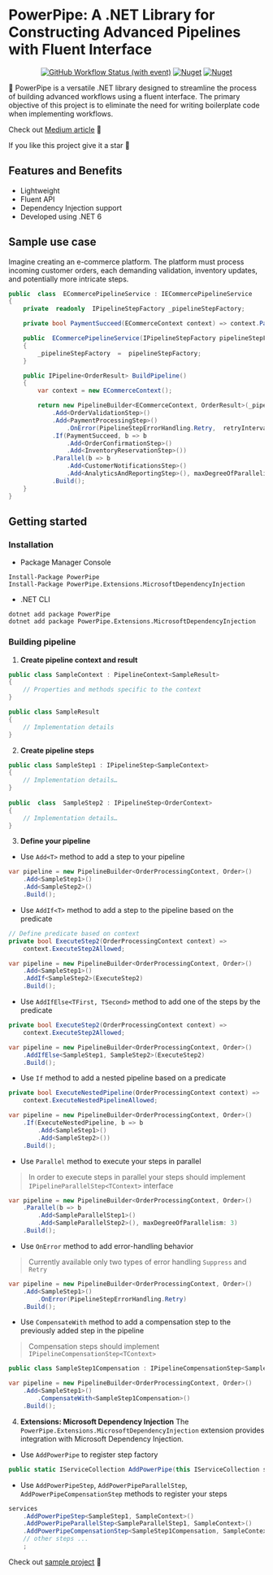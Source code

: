 # PowerPipe: A .NET Library for Constructing Advanced Pipelines with Fluent Interface

<span align="center">

[![GitHub Workflow Status (with event)](https://img.shields.io/github/actions/workflow/status/mvSapphire/PowerPipe/build.yml)](https://github.com/mvSapphire/PowerPipe/actions)
[![Nuget](https://img.shields.io/nuget/v/PowerPipe)](https://www.nuget.org/packages/PowerPipe)
[![Nuget](https://img.shields.io/nuget/dt/PowerPipe)](https://www.nuget.org/stats/packages/PowerPipe?groupby=Version)

</span>

🚀 PowerPipe is a versatile .NET library designed to streamline the process of building advanced workflows using a fluent interface. The primary objective of this project is to eliminate the need for writing boilerplate code when implementing workflows.

Check out [Medium article](https://medium.com/@m.vorchakov97/from-chaos-to-clarity-enhance-data-processing-with-powerpipe-in-net-262ac34a4923) 👀

If you like this project give it a star 🌟

## Features and Benefits

- Lightweight
- Fluent API
- Dependency Injection support
- Developed using .NET 6

## Sample use case

Imagine creating an e-commerce platform. The platform must process incoming customer orders, each demanding validation, inventory updates, and potentially more intricate steps.

```csharp
public  class  ECommercePipelineService : IECommercePipelineService
{
    private  readonly  IPipelineStepFactory _pipelineStepFactory;

    private bool PaymentSucceed(ECommerceContext context) => context.PaymentResult.Status is PaymentStatus.Success;

    public  ECommercePipelineService(IPipelineStepFactory pipelineStepFactory)
    {
        _pipelineStepFactory  =  pipelineStepFactory;
    }

    public IPipeline<OrderResult> BuildPipeline()
    {
        var context = new ECommerceContext();

        return new PipelineBuilder<ECommerceContext, OrderResult>(_pipelineStepFactory, context)
            .Add<OrderValidationStep>()
            .Add<PaymentProcessingStep>()
                .OnError(PipelineStepErrorHandling.Retry,  retryInterval:  TimeSpan.FromSeconds(2), maxRetryCount: 2)
            .If(PaymentSucceed, b => b
                .Add<OrderConfirmationStep>()
                .Add<InventoryReservationStep>())
            .Parallel(b => b
                .Add<CustomerNotificationsStep>()
                .Add<AnalyticsAndReportingStep>(), maxDegreeOfParallelism: 2)
            .Build();
    }
}
```

## Getting started

### Installation

- Package Manager Console
```
Install-Package PowerPipe
Install-Package PowerPipe.Extensions.MicrosoftDependencyInjection
```

- .NET CLI
```
dotnet add package PowerPipe
dotnet add package PowerPipe.Extensions.MicrosoftDependencyInjection
```

###  Building pipeline

1. **Create pipeline context and result**

```csharp
public class SampleContext : PipelineContext<SampleResult>  
{  
	// Properties and methods specific to the context  
}

public class SampleResult
{
	// Implementation details
}
```

2. **Create pipeline steps**

```csharp
public class SampleStep1 : IPipelineStep<SampleContext>  
{  
	// Implementation details…
}
  
public  class  SampleStep2 : IPipelineStep<OrderContext>  
{  
	// Implementation details…
}
```

3. **Define your pipeline**

- Use `Add<T>` method to add a step to your pipeline

```csharp
var pipeline = new PipelineBuilder<OrderProcessingContext, Order>()
	.Add<SampleStep1>()
	.Add<SampleStep2>()
	.Build();
```

- Use `AddIf<T>` method to add a step to the pipeline based on the predicate 

```csharp
// Define predicate based on context
private bool ExecuteStep2(OrderProcessingContext context) =>
	context.ExecuteStep2Allowed;

var pipeline = new PipelineBuilder<OrderProcessingContext, Order>()
	.Add<SampleStep1>()
	.AddIf<SampleStep2>(ExecuteStep2) 
	.Build();
```

- Use `AddIfElse<TFirst, TSecond>` method to add one of the steps by the predicate

```csharp
private bool ExecuteStep2(OrderProcessingContext context) =>
	context.ExecuteStep2Allowed;

var pipeline = new PipelineBuilder<OrderProcessingContext, Order>()
	.AddIfElse<SampleStep1, SampleStep2>(ExecuteStep2) 
	.Build();
```

- Use `If` method to add a nested pipeline based on a predicate

```csharp
private bool ExecuteNestedPipeline(OrderProcessingContext context) =>
	context.ExecuteNestedPipelineAllowed;

var pipeline = new PipelineBuilder<OrderProcessingContext, Order>()
	.If(ExecuteNestedPipeline, b => b
		.Add<SampleStep1>()
		.Add<SampleStep2>())
	.Build();
```

- Use `Parallel` method to execute your steps in parallel

> In order to execute steps in parallel your steps should implement `IPipelineParallelStep<TContext>` interface

```csharp
var pipeline = new PipelineBuilder<OrderProcessingContext, Order>()
	.Parallel(b => b  
		.Add<SampleParallelStep1>()
		.Add<SampleParallelStep2>(), maxDegreeOfParallelism: 3)
	.Build();
```

- Use `OnError` method to add error-handling behavior

> Currently available only two types of error handling `Suppress` and `Retry`

```csharp
var pipeline = new PipelineBuilder<OrderProcessingContext, Order>()
	.Add<SampleStep1>()
		.OnError(PipelineStepErrorHandling.Retry)
	.Build();
```

- Use `CompensateWith` method to add a compensation step to the previously added step in the pipeline

> Compensation steps should implement `IPipelineCompensationStep<TContext>`

```csharp
public class SampleStep1Compensation : IPipelineCompensationStep<SampleContext> {}

var pipeline = new PipelineBuilder<OrderProcessingContext, Order>()
	.Add<SampleStep1>()
		.CompensateWith<SampleStep1Compensation>()
	.Build();
```

4. **Extensions: Microsoft Dependency Injection**
The `PowerPipe.Extensions.MicrosoftDependencyInjection` extension provides integration with Microsoft Dependency Injection.

- Use `AddPowerPipe` to register step factory

```csharp
public static IServiceCollection AddPowerPipe(this IServiceCollection serviceCollection)
```

- Use `AddPowerPipeStep`, `AddPowerPipeParallelStep`, `AddPowerPipeCompensationStep` methods to register your steps

```csharp
services  
	.AddPowerPipeStep<SampleStep1, SampleContext>()
	.AddPowerPipeParallelStep<SampleParallelStep1, SampleContext>()
	.AddPowerPipeCompensationStep<SampleStep1Compensation, SampleContext>()
	// other steps ...  
	;
```

Check out [sample project](samples/PowerPipe.Sample) 👀
